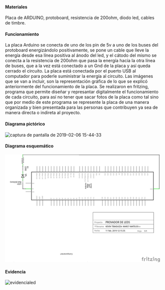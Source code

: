 #### Materiales
Placa de ARDUINO, protoboard, resistencia de 200ohm, diodo led, cables de timbre.
#### Funcionamiento
La placa  Arduino se conecta de uno de los pin de 5v a uno de los buses del protoboard energizándolo positivamente, se pone un cable que lleve la energía desde esa línea positiva al ánodo del led, y el cátodo del mismo se conecta a la resistencia de 200ohm que pasa la energía hacia la otra línea de buses, que a la vez está conectado a un Gnd de la placa y así queda cerrado el circuito. La placa está conectada por el puerto USB al computador para poderle suministrar la energía al circuito. Las imágenes que se van a incluir, son la representación gráfica de lo que se explicó anteriormente del funcionamiento de la placa. Se realizaron en fritzing, programa que permite diseñar y represantar digitalmente el funcionamiento de cada circuito, para así no tener que sacar fotos de la placa como tal sino que por medio de este programa se represente la placa de una manera organizada y bien presentada para las personas que contribuyen ya sea de manera directa o indireta al proyecto.

#### Diagrama pictórico
![captura de pantalla de 2019-02-06 15-44-33](https://user-images.githubusercontent.com/47117506/52674438-90a15900-2ef1-11e9-9faf-0a68fa3c2bc5.png)

#### Diagrama esquemático
![esquemaled](https://github.com/mariamarinor/Proyecto-gu-a/blob/master/images/PROVADOR%20DE%20LED.png)

#### Evidencia
![evidencialed](file:///home/estudiante2019/Descargas/IMG_20190206_160809.jpg)
